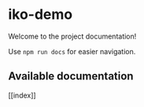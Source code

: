 # iko-demo

Welcome to the project documentation!

Use `npm run docs` for easier navigation.

## Available documentation

[[index]]
